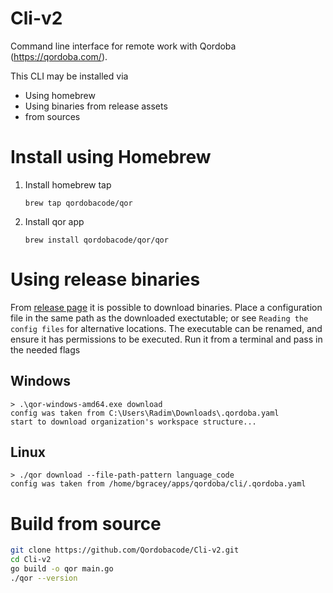# Cli-v2
Command line interface for remote work with Qordoba (https://qordoba.com/).

This CLI may be installed via
- Using homebrew
- Using binaries from release assets
- from sources 

# Install using Homebrew

1. Install homebrew tap 
   ```
   brew tap qordobacode/qor
   ```
2. Install qor app   
   ```
   brew install qordobacode/qor/qor
   ```

# Using release binaries
From [release page](https://github.com/Qordobacode/Cli-qor/releases) it is possible to download binaries.
Place a configuration file in the same path as the downloaded exectutable; or see `Reading the config files` for alternative locations.
The executable can be renamed, and ensure it has permissions to be executed. Run it from a terminal and pass in the needed flags

## Windows
```
> .\qor-windows-amd64.exe download
config was taken from C:\Users\Radim\Downloads\.qordoba.yaml
start to download organization's workspace structure...
```
## Linux
```
> ./qor download --file-path-pattern language_code
config was taken from /home/bgracey/apps/qordoba/cli/.qordoba.yaml

```
   

# Build from source

```bash
git clone https://github.com/Qordobacode/Cli-v2.git
cd Cli-v2
go build -o qor main.go
./qor --version
```
